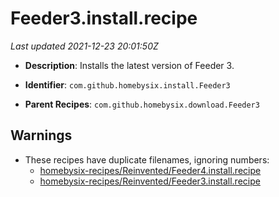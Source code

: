 # Feeder3.install.recipe

_Last updated 2021-12-23 20:01:50Z_

- **Description**: Installs the latest version of Feeder 3.

- **Identifier**: `com.github.homebysix.install.Feeder3`

- **Parent Recipes**: `com.github.homebysix.download.Feeder3`


## Warnings

- These recipes have duplicate filenames, ignoring numbers:
    - [homebysix-recipes/Reinvented/Feeder4.install.recipe](/autopkg-dupe-tracker/homebysix-recipes/Reinvented/Feeder4.install.recipe)
    - [homebysix-recipes/Reinvented/Feeder3.install.recipe](/autopkg-dupe-tracker/homebysix-recipes/Reinvented/Feeder3.install.recipe)